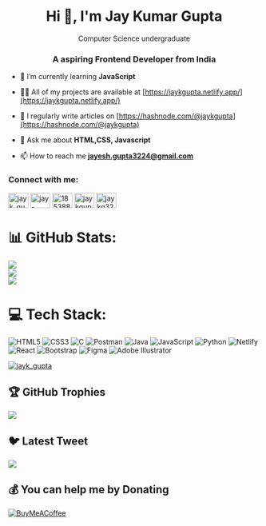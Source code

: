 <h1 align="center">Hi 👋, I'm Jay Kumar Gupta</h1>
<p  align="center">Computer Science undergraduate</p>
<h3 align="center">A aspiring Frontend Developer from India</h3>


- 🌱 I’m currently learning **JavaScript**

- 👨‍💻 All of my projects are available at [https://jaykgupta.netlify.app/](https://jaykgupta.netlify.app/)

- 📝 I regularly write articles on [https://hashnode.com/@jaykgupta](https://hashnode.com/@jaykgupta)

- 💬 Ask me about **HTML,CSS, Javascript**

- 📫 How to reach me **jayesh.gupta3224@gmail.com**

<h3 align="left">Connect with me:</h3>
<p align="left">
<a href="https://twitter.com/jayk_gupta" target="blank"><img align="center" src="https://raw.githubusercontent.com/rahuldkjain/github-profile-readme-generator/master/src/images/icons/Social/twitter.svg" alt="jayk_gupta" height="30" width="40" /></a>
<a href="https://linkedin.com/in/jay-kumar-gupta-ba0434201" target="blank"><img align="center" src="https://raw.githubusercontent.com/rahuldkjain/github-profile-readme-generator/master/src/images/icons/Social/linked-in-alt.svg" alt="jay-kumar-gupta-ba0434201" height="30" width="40" /></a>
<a href="https://stackoverflow.com/users/18538895" target="blank"><img align="center" src="https://raw.githubusercontent.com/rahuldkjain/github-profile-readme-generator/master/src/images/icons/Social/stack-overflow.svg" alt="18538895" height="30" width="40" /></a>
<a href="https://hashnode.com/jaykgupta" target="blank"><img align="center" src="https://raw.githubusercontent.com/rahuldkjain/github-profile-readme-generator/master/src/images/icons/Social/hashnode.svg" alt="jaykgupta" height="30" width="40" /></a>
<a href="https://www.leetcode.com/jaykg32" target="blank"><img align="center" src="https://raw.githubusercontent.com/rahuldkjain/github-profile-readme-generator/master/src/images/icons/Social/leet-code.svg" alt="jaykg32" height="30" width="40" /></a>
</p>

# 📊 GitHub Stats:
![](https://github-readme-stats.vercel.app/api?username=jayk-gupta&theme=dark&hide_border=false&include_all_commits=false&count_private=false)<br/>
![](https://github-readme-streak-stats.herokuapp.com/?user=jayk-gupta&theme=dark&hide_border=false)<br/>
![](https://github-readme-stats.vercel.app/api/top-langs/?username=jayk-gupta&theme=dark&hide_border=false&include_all_commits=false&count_private=false&layout=compact)

# 💻 Tech Stack:
![HTML5](https://img.shields.io/badge/html5-%23E34F26.svg?style=for-the-badge&logo=html5&logoColor=white)
![CSS3](https://img.shields.io/badge/css3-%231572B6.svg?style=for-the-badge&logo=css3&logoColor=white) ![C](https://img.shields.io/badge/c-%2300599C.svg?style=for-the-badge&logo=c&logoColor=white) ![Postman](https://img.shields.io/badge/Postman-FF6C37?style=for-the-badge&logo=postman&logoColor=white)
![Java](https://img.shields.io/badge/java-%23ED8B00.svg?style=for-the-badge&logo=java&logoColor=white) ![JavaScript](https://img.shields.io/badge/javascript-%23323330.svg?style=for-the-badge&logo=javascript&logoColor=%23F7DF1E) ![Python](https://img.shields.io/badge/python-3670A0?style=for-the-badge&logo=python&logoColor=ffdd54) ![Netlify](https://img.shields.io/badge/netlify-%23000000.svg?style=for-the-badge&logo=netlify&logoColor=#00C7B7) ![React](https://img.shields.io/badge/react-%2320232a.svg?style=for-the-badge&logo=react&logoColor=%2361DAFB) ![Bootstrap](https://img.shields.io/badge/bootstrap-%23563D7C.svg?style=for-the-badge&logo=bootstrap&logoColor=white) 	![Figma](https://img.shields.io/badge/figma-%23F24E1E.svg?style=for-the-badge&logo=figma&logoColor=white) ![Adobe Illustrator](https://img.shields.io/badge/adobeillustrator-%23FF9A00.svg?style=for-the-badge&logo=adobeillustrator&logoColor=white)
<p align="left"> <a href="https://twitter.com/jayk_gupta" target="blank"><img src="https://img.shields.io/twitter/follow/jayk_gupta?logo=twitter&style=for-the-badge" alt="jayk_gupta" /></a> </p>


## 🏆 GitHub Trophies
![](https://github-profile-trophy.vercel.app/?username=jayk-gupta&theme=algolia&no-frame=false&no-bg=false&margin-w=4)

## 🐦 Latest Tweet
[![](https://gtce.itsvg.in/api?username=jayk_gupta)](https://github.com/VishwaGauravIn/github-twitter-card-embed)

<!-- ### ✍️ Random Dev Quote
![](https://quotes-github-readme.vercel.app/api?type=horizontal&theme=radical) -->


  ## 💰 You can help me by Donating
  [![BuyMeACoffee](https://img.shields.io/badge/Buy%20Me%20a%20Coffee-ffdd00?style=for-the-badge&logo=buy-me-a-coffee&logoColor=black)](https://buymeacoffee.com/jaykgupta) 
